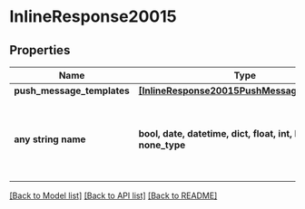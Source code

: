 # InlineResponse20015


## Properties
Name | Type | Description | Notes
------------ | ------------- | ------------- | -------------
**push_message_templates** | [**[InlineResponse20015PushMessageTemplates]**](InlineResponse20015PushMessageTemplates.md) |  | [optional] 
**any string name** | **bool, date, datetime, dict, float, int, list, str, none_type** | any string name can be used but the value must be the correct type | [optional]

[[Back to Model list]](../README.md#documentation-for-models) [[Back to API list]](../README.md#documentation-for-api-endpoints) [[Back to README]](../README.md)


